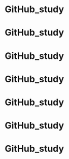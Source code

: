 # GitHub_study
# GitHub_study
# GitHub_study
# GitHub_study
# GitHub_study
# GitHub_study
# GitHub_study
